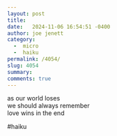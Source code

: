 ```yaml
---
layout: post
title:  
date:   2024-11-06 16:54:51 -0400
author: joe jenett
category:
  -  micro
  -  haiku
permalink: /4054/
slug: 4054
summary: 
comments: true
---
```

as our world loses<br>
we should always remember<br>
love wins in the end

#haiku

<a href="https://brid.gy/publish/mastodon"></a>